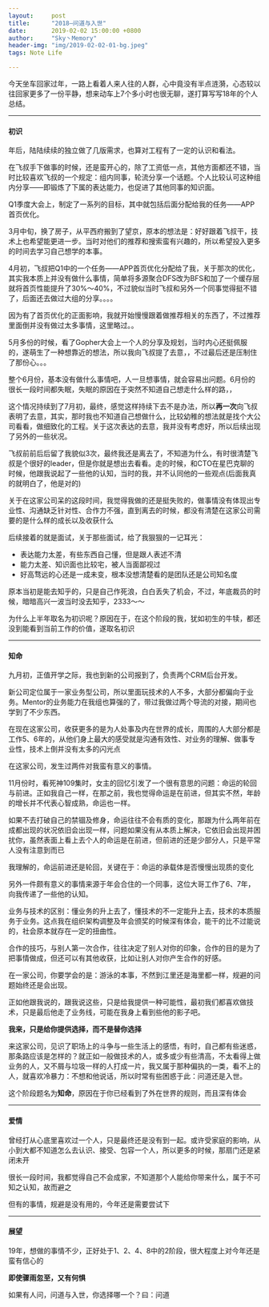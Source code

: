 ```yaml
---
layout:     post
title:      "2018—问道与入世"
date:       2019-02-02 15:00:00 +0800
author:     "Sky丶Memory"
header-img: "img/2019-02-02-01-bg.jpeg"
tags: Note Life

---
```


今天坐车回家过年，一路上看着人来人往的人群，心中竟没有半点涟漪，心态较以往回家更多了一份平静，想来动车上7个多小时也很无聊，遂打算写写18年的个人总结。

---

#### 初识

年后，陆陆续续的独立做了几版需求，也算对工程有了一定的认识和看法。

在飞叔手下做事的时候，还是蛮开心的，除了工资低一点，其他方面都还不错，当时比较喜欢飞叔的一个规定：组内同事，轮流分享一个话题。个人比较认可这种组内分享——即锻炼了下属的表达能力，也促进了其他同事的知识面。

Q1季度大会上，制定了一系列的目标，其中就包括后面分配给我的任务——APP首页优化。

3月中旬，换了房子，从平西府搬到了望京，原本的想法是：好好跟着飞叔干，技术上也希望能更进一步。当时对他们的推荐和搜索蛮有兴趣的，所以希望投入更多的时间去学习自己想学的本事。

4月初，飞叔把Q1中的一个任务——APP首页优化分配给了我，关于那次的优化，其实我本质上并没有做什么事情，简单将多源聚合DFS改为BFS和加了一个缓存层就将首页性能提升了30%～40%，不过貌似当时飞叔和另外一个同事觉得挺不错了，后面还去做过大组的分享。。。。

因为有了首页优化的正面影响，我就开始慢慢跟着做推荐相关的东西了，不过推荐里面倒并没有做过太多事情，这里略过。。

5月多份的时候，看了Gopher大会上一个人的分享及规划，当时内心还挺佩服的，遂萌生了一种想靠近的想法，所以我向飞叔提了去意，，不过最后还是压制住了那份心。。。

整个6月份，基本没有做什么事情吧，人一旦想事情，就会容易出问题。6月份的很长一段时间都失眠，失眠的原因在于突然不知道自己想走什么样的路，，

这个情况持续到了7月初，最终，感觉这样持续下去不是办法，所以**再一次**向飞叔表明了去意，其实，那时我也不知道自己想做什么，比较幼稚的想法就是找个大公司看看，做细致化的工程。关于这次表达的去意，我并没有考虑好，所以后续出现了另外的一些状况。

飞叔前前后后留了我貌似3次，最终我还是离去了，不知道为什么，有时很清楚飞叔是个很好的leader，但是你就是想出去看看。走的时候，和CTO在星巴克聊的时候，他跟我说起了一些他的认知，当时的我，并不认同他的一些观点(后面我真的就明白了，他是对的)

关于在这家公司呆的这段时间，我觉得我做的还是挺失败的，做事情没有体现出专业性、沟通缺乏针对性、合作力不强，直到离去的时候，都没有清楚在这家公司需要的是什么样的成长以及收获什么

后续接着的就是面试，关于那些面试，给了我狠狠的一记耳光：

- 表达能力太差，有些东西自己懂，但是跟人表述不清
- 能力太差、知识面也比较宅，被人当面鄙视过
- 好高骛远的心还是一成未变，根本没想清楚看的是团队还是公司知名度

原本当初是能去知乎的，只是自己作死浪，白白丢失了机会，不过，年底裁员的时候，暗暗高兴一波当时没去知乎，2333～～

为什么上半年取名为初识呢？原因在于，在这个阶段的我，犹如初生的牛犊，都还没到能看到当前工作的价值，遂取名初识

---

#### 知命

九月初，正值开学之际，我也到新的公司报到了，负责两个CRM后台开发。

新公司定位属于一家业务型公司，所以里面玩技术的人不多，大部分都偏向于业务。Mentor的业务能力在我组也算强的了，带过我做过两个导流的对接，期间也学到了不少东西。

在现在这家公司，收获更多的是为人处事及内在世界的成长，周围的人大部分都是工作5、6年的，从他们身上最大的感受就是沟通有效性、对业务的理解、做事专业性，技术上倒并没有太多的闪光点

在这家公司，发生过两件对我蛮有意义的事情。

11月份时，看死神109集时，女主的回忆引发了一个很有意思的问题：命运的轮回与前进。正如我自己一样，在那之前，我也觉得命运是在前进，但其实不然，年龄的增长并不代表心智成熟，命运也一样。

如果不去打破自己的禁锢及修身，命运往往不会有质的变化，那跟为什么两年前在成都出现的状况依旧会出现一样，问题如果没有从本质上解决，它依旧会出现并困扰你，虽然表面上看上去个人的命运是在前进，但前进的还是少部分人，只是平常人没有注意到而已

我理解的，命运前进还是轮回，关键在于：命运的承载体是否慢慢出现质的变化

另外一件颇有意义的事情来源于年会合住的一个同事，这位大哥工作了6、7年，向我传递了一些他的认知。

业务与技术的区别：懂业务的升上去了，懂技术的不一定能升上去，技术的本质服务于业务。这点我在组织架构调整及年会颁奖的时候深有体会，能干的比不过能说的，社会原本就存在一定的扭曲性。

合作的技巧，与别人第一次合作，往往决定了别人对你的印象，合作的目的是为了把事情做成，但还可以有其他收获，比如让别人对你产生合作的好感。

在一家公司，你要学会的是：游泳的本事，不然到江里还是海里都一样，规避的问题始终还是会出现。

正如他跟我说的，跟我说这些，只是给我提供一种可能性，最初我们都喜欢做技术，只是最后他走了业务线，可能在我身上看到些他的影子吧。

**我来，只是给你提供选择，而不是替你选择**

来这家公司，见识了职场上的斗争与一些生活上的感悟，有时，自己都有些迷惑，那条路应该是怎样的？就正如一般做技术的人，或多或少有些清高，不太看得上做业务的人，又不屑与垃圾一样的人打成一片，我又属于那种偏执的一类，看不上的人，就喜欢冷暴力：不想和他说话，所以时常有些困惑于此：问道还是入世。

这个阶段题名为**知命**，原因在于你已经看到了外在世界的规则，而且深有体会

---

#### 爱情

曾经打从心底里喜欢过一个人，只是最终还是没有到一起。或许受家庭的影响，从小到大都不知道怎么去认识、接受、包容一个人，所以更多的时候，那扇门还是紧闭未开

很长一段时间，我都觉得自己不会成家，不知道那个人能给你带来什么，属于不可知之认知，故而避之

但有的事情，规避是没有用的，今年还是需要尝试下

---

#### 展望

19年，想做的事情不少，正好处于1、2、4、8中的2阶段，很大程度上对今年还是蛮有信心的

**即使骤雨忽至，又有何惧**

如果有人问，问道与入世，你选择哪一个？曰：问道

